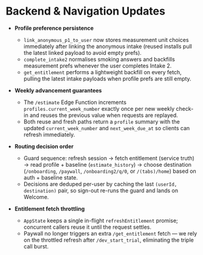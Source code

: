 # Backend & Navigation Updates

- **Profile preference persistence**
  - `link_anonymous_p1_to_user` now stores measurement unit choices immediately after linking the anonymous intake (reused installs pull the latest linked payload to avoid empty prefs).
  - `complete_intake2` normalises smoking answers and backfills measurement prefs whenever the user completes Intake 2.
  - `get_entitlement` performs a lightweight backfill on every fetch, pulling the latest intake payloads when profile prefs are still empty.

- **Weekly advancement guarantees**
  - The `/estimate` Edge Function increments `profiles.current_week_number` exactly once per new weekly check-in and reuses the previous value when requests are replayed.
  - Both reuse and fresh paths return a `profile` summary with the updated `current_week_number` and `next_week_due_at` so clients can refresh immediately.

- **Routing decision order**
  - Guard sequence: refresh session → fetch entitlement (service truth) → read profile + baseline (`estimate_history`) → choose destination (`/onboarding`, `/paywall`, `/onboarding2/q/0`, or `/(tabs)/home`) based on auth + baseline state.
  - Decisions are deduped per-user by caching the last `(userId, destination)` pair, so sign-out re-runs the guard and lands on Welcome.

- **Entitlement fetch throttling**
  - `AppState` keeps a single in-flight `refreshEntitlement` promise; concurrent callers reuse it until the request settles.
  - Paywall no longer triggers an extra `/get_entitlement` fetch — we rely on the throttled refresh after `/dev_start_trial`, eliminating the triple call burst.
